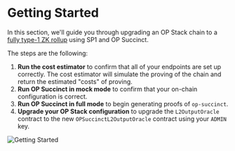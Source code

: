 # Getting Started

In this section, we'll guide you through upgrading an OP Stack chain to a [fully type-1 ZK rollup](https://vitalik.eth.limo/general/2022/08/04/zkevm.html) using SP1 and OP Succinct. 

The steps are the following:
1) **Run the cost estimator** to confirm that all of your endpoints are set up correctly. The cost estimator will simulate the proving of the chain and return the estimated "costs" of proving.
2) **Run OP Succinct in mock mode** to confirm that your on-chain configuration is correct.
3) **Run OP Succinct in full mode** to begin generating proofs of `op-succinct`.
4) **Upgrade your OP Stack configuration** to upgrade the `L2OutputOracle` contract to the new `OPSuccinctL2OutputOracle` contract using your `ADMIN` key.

![Getting Started](../assets/upgrading-op-stack.jpg)

